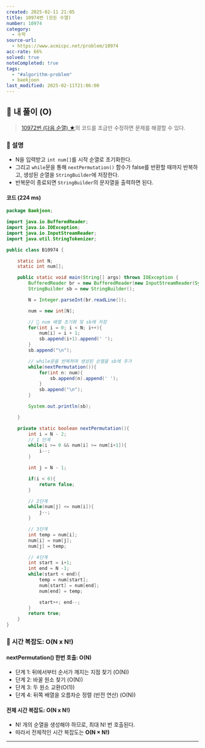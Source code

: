 ```yaml
---
created: 2025-02-11 21:05
title: 10974번 (모든 수열)
number: 10974
category:
  - 수학
source-url:
  - https://www.acmicpc.net/problem/10974
acc-rate: 66%
solved: true
noteCompleted: true
tags:
  - "#algorithm-problem"
  - baekjoon
last_modified: 2025-02-11T21:06:00
---
```

## 💁 내 풀이 (O)
> [10972번 (다음 순열) ★](https://github.com/M1nKyu/Coding-Challenges/blob/main/Baekjoon/%EC%88%98%ED%95%99/10972%EB%B2%88%20(%EB%8B%A4%EC%9D%8C%20%EC%88%9C%EC%97%B4)%20%E2%98%85.md)의 코드를 조금만 수정하면 문제를 해결할 수 있다.
### 🍪 설명
- N을 입력받고 `int num[]`를 시작 순열로 초기화한다.
- 그리고 `while`문을 통해 `nextPermutation()` 함수가 false를 반환할 때까지 반복하고, 생성된 순열을 `StringBuilder`에 저장한다.
- 반복문이 종료되면 `StringBuilder`의 문자열을 출력하면 된다.
#### 코드 (224 ms)
```java
package Baekjoon;

import java.io.BufferedReader;
import java.io.IOException;
import java.io.InputStreamReader;
import java.util.StringTokenizer;

public class B10974 {

    static int N;
    static int num[];

    public static void main(String[] args) throws IOException {
        BufferedReader br = new BufferedReader(new InputStreamReader(System.in));
        StringBuilder sb = new StringBuilder();

        N = Integer.parseInt(br.readLine());

        num = new int[N];

		// 📌 num 배열 초기화 및 sb에 저장
        for(int i = 0; i < N; i++){
            num[i] = i + 1;
            sb.append(i+1).append(' ');
        }
        sb.append("\n");

		// while문을 반복하며 생성된 순열을 sb에 추가
        while(nextPermutation()){
            for(int n: num){
                sb.append(n).append(' ');
            }
            sb.append("\n");
        }

        System.out.println(sb);

    }

    private static boolean nextPermutation(){
        int i = N - 2;
        // 1 단계
        while(i >= 0 && num[i] >= num[i+1]){
            i--;
        }

        int j = N - 1;

        if(i < 0){
            return false;
        }

        // 2단계
        while(num[j] <= num[i]){
            j--;
        }

        // 3단계
        int temp = num[i];
        num[i] = num[j];
        num[j] = temp;

        // 4단계
        int start = i+1;
        int end = N -1;
        while(start < end){
            temp = num[start];
            num[start] = num[end];
            num[end] = temp;

            start++; end--;
        }
        return true;
    }
}
```
### 🍪 시간 복잡도: O(N x N!)
#### nextPermutation() 한번 호출: O(N)
- 단계 1: 뒤에서부터 순서가 깨지는 지점 찾기 (O(N))
- 단계 2: 바꿀 원소 찾기 (O(N))
- 단계 3: 두 원소 교환(O(1))
- 단계 4: 뒤쪽 배열을 오름차순 정렬 (반전 연산) (O(N))

#### 전체 시간 복잡도: O(N x N!)
- N! 개의 순열을 생성해야 하므로, 최대 N! 번 호출된다.
- 따라서 전체적인 시간 복잡도는 **O(N × N!)**
---







